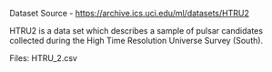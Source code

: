 Dataset Source - https://archive.ics.uci.edu/ml/datasets/HTRU2

HTRU2 is a data set which describes a sample of pulsar candidates collected during the High Time Resolution Universe Survey (South).

Files: HTRU_2.csv